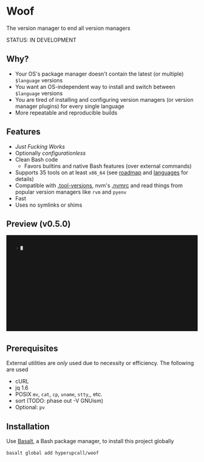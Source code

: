# Woof

The version manager to end all version managers

STATUS: IN DEVELOPMENT

## Why?

- Your OS's package manager doesn't contain the latest (or multiple) `$language` versions
- You want an OS-independent way to install and switch between `$language` versions
- You are tired of installing and configuring version managers (or version manager plugins) for every single language
- More repeatable and reproducible builds

## Features

- _Just Fucking Works_
- Optionally _configurationless_
- Clean Bash code
  - Favors builtins and native Bash features (over external commands)
- Supports 35 tools on at least `x86_64` (see [roadmap](./docs/roadmap.md) and [languages](./docs/languages.md) for details)
- Compatible with [.tool-versions](https://asdf-vm.com/manage/configuration.html#tool-versions), nvm's [.nvmrc](https://github.com/nvm-sh/nvm#nvmrc) and read things from popular version managers like `rvm` and `pyenv`
- Fast
- Uses no symlinks or shims

## Preview (v0.5.0)

![Demo](./assets/demo.gif)

## Prerequisites

External utilities are _only_ used due to necessity or efficiency. The following are used

- cURL
- jq 1.6
- POSIX `mv`, `cat`, `cp`, `uname`, `stty`,, etc.
- sort (TODO: phase out -V GNUism)
- Optional: `pv`

## Installation

Use [Basalt](https://github.com/hyperupcall/basalt), a Bash package manager, to install this project globally

```sh
basalt global add hyperupcall/woof
```
